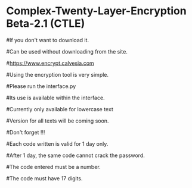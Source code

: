 # Complex-Twenty-Layer-Encryption Beta-2.1 (CTLE)

#If you don't want to download it.

#Can be used without downloading from the site. 

#https://www.encrypt.calvesia.com

#Using the encryption tool is very simple.

#Please run the interface.py

#Its use is available within the interface.

#Currently only available for lowercase text 

#Version for all texts will be coming soon. 

#Don't forget  !!!

#Each code written is valid for 1 day only.

#After 1 day, the same code cannot crack the password.

#The code entered must be a number.

#The code must have 17 digits.
